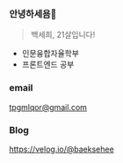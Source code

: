 ### 안녕하세욤👋
> 백세희, 21살입니다!
* 인문융합자율학부
* 프론트엔드 공부


### email
tpgmlqor@gmail.com

### Blog
https://velog.io/@baeksehee

<!--
**baeksehee/baeksehee** is a ✨ _special_ ✨ repository because its `README.md` (this file) appears on your GitHub profile.

Here are some ideas to get you started:

- 🔭 I’m currently working on ...
- 🌱 I’m currently learning ...
- 👯 I’m looking to collaborate on ...
- 🤔 I’m looking for help with ...
- 💬 Ask me about ...
- 📫 How to reach me: ...
- 😄 Pronouns: ...
- ⚡ Fun fact: ...
-->
